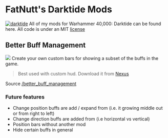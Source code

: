 # FatNutt's Darktide Mods

[![darktide](https://global-uploads.webflow.com/6346a2e14dce674426be40ac/637f9b5a8de2a3c4122f0291_6346ea11b9acfa58c8f5a014_Darktide_Logo_2022-2.png)](https://www.playdarktide.com)
All of my mods for Warhammer 40,000: Darktide can be found here.
All code is under an MIT [license](LICENSE)

## Better Buff Management
![](https://i.imgur.com/HTVpofC.jpeg)
Create your own custom bars for showing a subset of the buffs in the game.
> Best used with custom hud. Download it from [Nexus](https://www.nexusmods.com/warhammer40kdarktide/mods/10)

Source [/better_buff_management](better_buff_management)

### Future features
- Change position buffs are add / expand from (i.e. it growing middle out or from right to left)
- Change direction buffs are added from (i.e horizontal vs vertical)
- Position bars without another mod
- Hide certain buffs in general